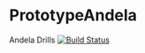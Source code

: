 # PrototypeAndela
Andela Drills
[![Build Status](https://travis-ci.org/knite51/PrototypeAndela.svg?branch=develop)](https://travis-ci.org/knite51/PrototypeAndela)

